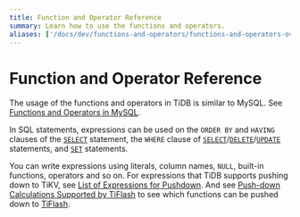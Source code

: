```yaml
---
title: Function and Operator Reference
summary: Learn how to use the functions and operators.
aliases: ['/docs/dev/functions-and-operators/functions-and-operators-overview/','/docs/dev/reference/sql/functions-and-operators/reference/']
---
```


# Function and Operator Reference

The usage of the functions and operators in TiDB is similar to MySQL. See [Functions and Operators in MySQL](https://dev.mysql.com/doc/refman/8.0/en/functions.html).

In SQL statements, expressions can be used on the `ORDER BY` and `HAVING` clauses of the [`SELECT`](/sql-statements/sql-statement-select.md) statement, the `WHERE` clause of [`SELECT`](/sql-statements/sql-statement-select.md)/[`DELETE`](/sql-statements/sql-statement-delete.md)/[`UPDATE`](/sql-statements/sql-statement-update.md) statements, and [`SET`](/sql-statements/sql-statement-set-variable.md) statements.

You can write expressions using literals, column names, `NULL`, built-in functions, operators and so on. For expressions that TiDB supports pushing down to TiKV, see [List of Expressions for Pushdown](/functions-and-operators/expressions-pushed-down.md). And see [Push-down Calculations Supported by TiFlash](/tiflash/tiflash-supported-pushdown-calculations.md) to see which functions can be pushed down to [TiFlash](/tiflash/tiflash-overview.md).

